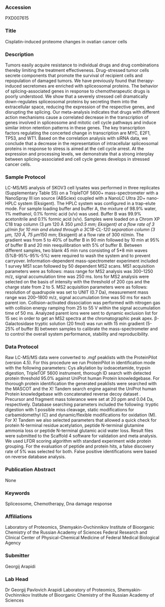 ### Accession
PXD007615

### Title
Cisplatin-induced proteome changes in ovatian cancer cells

### Description
Tumors easily acquire resistance to individual drugs and drug combinations thereby limiting the treatment effectiveness. Drug-stressed tumor cells secrete components that promote the survival of recipient cells and repopulation of damaged tumors. We have previously found that therapy-induced secretomes are enriched with spliceosomal proteins. The behavior of splicing-associated genes in response to chemotherapeutic drugs is poorly understood. We show that a severely stressed cell dramatically down-regulates spliceosomal proteins by secreting them into the extracellular space, reducing the expression of the respective genes, and disrupting the splicing. Our meta-analysis indicates that drugs with different action mechanisms cause a correlated decrease in the transcription of genes involved in spliceosome and mitotic cell cycle pathways and induce similar intron retention patterns in these genes. The key transcription factors regulating the concerted change in transcription are MYC, E2F1, TP53, and WT1. Based on the correlation analysis with siRNA data, we conclude that a decrease in the representation of intracellular spliceosomal proteins in response to stress is aimed at the cell cycle arrest. At the expression and processing levels, we demonstrate that a strong interplay between splicing-associated and cell cycle genes develops in stressed cancer cells.

### Sample Protocol
LC-MS/MS analysis of SKOV3 cell lysates was performed in three replicates (Supplementary Table S5) on a TripleTOF 5600+ mass-spectrometer with a NanoSpray III ion source (ABSciex) coupled with a NanoLC Ultra 2D+ nano-HPLC system (Eksigent). The HPLC system was configured in a trap-elute mode. For sample loading buffer and buffer A, the mixture of 98.9% water, 1% methanol, 0.1% formic acid (v/v) was used. Buffer B was 99.9% acetonitrile and 0.1% formic acid (v/v). Samples were loaded on a Chrom XP C18 trap column (3 μm 120 Å 350 μm*0.5 mm; Eksigent) at a flow rate of 3 μl/min for 10 min and eluted through a 3C18-CL-120 separation column (3 μm, 120 Å, 75 μm*150 mm; Eksigent) at a flow rate of 300 nl/min. The gradient was from 5 to 40% of buffer B in 90 min followed by 10 min at 95% of buffer B and 20 min reequilibration with 5% of buffer B. Between different samples, two blank 45 min runs consisting of 5*8 min waves (5%B-95%-95%-5%) were required to wash the system and to prevent carryover. Information-dependent mass-spectrometer experiment included 1 survey MS1 scan followed by 50 dependent MS2 scans. MS1 acquisition parameters were as follows: mass range for MS2 analysis was 300–1250 m/z, signal accumulation time was 250 ms. Ions for MS2 analysis were selected on the basis of intensity with the threshold of 200 cps and the charge state from 2 to 5. MS2 acquisition parameters were as follows: resolution of quadrupole was set to UNIT (0.7 Da), measurement mass range was 200–1800 m/z, signal accumulation time was 50 ms for each parent ion. Collision-activated dissociation was performed with nitrogen gas with collision energy ramping from 25 to 55 V within the signal accumulation time of 50 ms. Analyzed parent ions were sent to dynamic exclusion list for 15 sec in order to get an MS2 spectra at the chromatographic peak apex. β-Galactosidase tryptic solution (20 fmol) was run with 15 min gradient (5-25% of buffer B) between samples to calibrate the mass-spectrometer and to control the overall system performance, stability and reproducibility.

### Data Protocol
Raw LC-MS/MS data were converted to .mgf peaklists with the ProteinPilot (version 4.5). For this procedure we run ProteinPilot in identification mode with the following parameters: Cys alkylation by iodoacetamide, trypsin digestion, TripleTOF 5600 instrument, thorough ID search with detected protein threshold 95.0% against UniProt human Protein knowledgebase. For thorough protein identification the generated peaklists were searched with the MASCOT and the X! Tandem search engine against the UniProt human Protein knowledgebase with concatenated reverse decoy dataset . Precursor and fragment mass tolerance were set at 20 ppm and 0.04 Da, respectively. Database searching parameters included the following: tryptic digestion with 1 possible miss cleavage, static modifications for carbamidomethyl (C) and dynamic/flexible modifications for oxidation (M). For X! Tandem we also selected parameters that allowed a quick check for protein N-terminal residue acetylation, peptide N-terminal glutamine ammonia loss or peptide N-terminal glutamic acid water loss. Result files were submitted to the Scaffold 4 software for validation and meta analysis. We used LFDR scoring algorithm with standard experiment wide protein grouping. For the evaluation of peptide and protein hits, a false discovery rate of 5% was selected for both. False positive identifications were based on reverse database analysis.

### Publication Abstract
None

### Keywords
Spliceosome, Chemotherapy, Dna damage response

### Affiliations
Laboratory of Proteomics, Shemyakin-Ovchinnikov Institute of Bioorganic Chemistry of the Russian Academy of Sciences
Federal Research and Clinical Center of Physical-Chemical Medicine of Federal Medical Biological Agency

### Submitter
Georgij Arapidi

### Lab Head
Dr Georgij Pavlovich Arapidi
Laboratory of Proteomics, Shemyakin-Ovchinnikov Institute of Bioorganic Chemistry of the Russian Academy of Sciences


